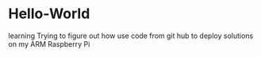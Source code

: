 # Hello-World
learning
Trying to figure out how use code from git hub to deploy solutions on my ARM Raspberry Pi
